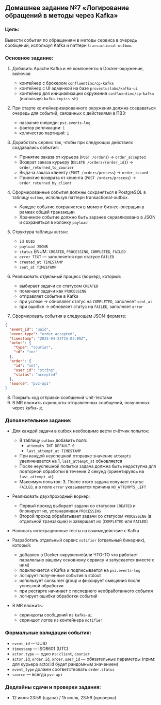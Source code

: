 ## Домашнее задание №7 «Логирование обращений в методы через Kafka»

### Цель:
Вывести события по обращениям в методы сервиса в очередь сообщений, используя Kafka и паттерн `transactional-outbox`.

### Основное задание:
1. Добавить Apache Kafka и её компоненты в Docker-окружение, включая:
    - контейнер с брокером `confluentinc/cp-kafka`
    - контейнер с UI админкой на базе `provectuslabs/kafka-ui`
    - контейнер для инициализации окружения `confluentinc/cp-kafka` (используя `kafka-topics.sh`)

2. При старте контейнеризированного окружения должна создаваться очередь для событий, связанных с действиями в ПВЗ:
    - название очереди: `pvz.events-log`
    - фактор репликации: `1`
    - количество партиций: `1`

3. Доработать сервис так, чтобы при следующих действиях создавались события:
    - Принятие заказа от курьера (`POST /orders`) -> `order_accepted`
    - Возврат заказа курьеру (`DELETE /orders/{order_id}`) -> `order_returned_to_courier`
    - Выдача заказа клиенту (`POST /orders/process`) -> `order_issued`
    - Принятие возврата от клиента (`POST /orders/process`) -> `order_returned_by_client`

4. Сформированные события должны сохраняться в PostgreSQL в таблицу `outbox`, используя паттерн transactional-outbox.
    - Каждое событие сохраняется в момент бизнес-операции в рамках общей транзакции
    - Хранимое событие должно быть заранее сериализовано в JSON и сохраняться в колонку `payload`

5. Структура таблицы `outbox`:
    - `id UUID`
    - `payload JSONB`
    - `status` ENUM: `CREATED`, `PROCESSING`, `COMPLETED`, `FAILED`
    - `error TEXT` — заполняется при статусе `FAILED`
    - `created_at TIMESTAMP`
    - `sent_at TIMESTAMP`

6. Реализовать отдельный процесс (воркер), который:
    - выбирает задачи со статусом `CREATED`
    - помечает задачи как `PROCESSING`
    - отправляет событие в Kafka
    - при успехе → обновляет статус на `COMPLETED`, заполняет `sent_at`
    - при ошибке → обновляет статус на `FAILED`, заполняет `error`

7. Сформировать события в следующем JSON-формате:
```json
{
  "event_id": "uuid",
  "event_type": "order_accepted",
  "timestamp": "2025-04-22T15:03:05Z",
  "actor": {
    "type": "courier",
    "id": "int"
  },
  "order": {
    "id": "int",
    "user_id": "string",
    "status": "accepted"
  },
  "source": "pvz-api"
}
```

8. Покрыть код отправки сообщений Unit-тестами
9. В MR вложить скриншоты отправленных сообщений, полученных через `kafka-ui`

### Дополнительное задание:
- Для каждой задачи в outbox необходимо вести счётчик попыток:
    - В таблицу `outbox` добавить поля:
        - `attempts INT DEFAULT 0`
        - `last_attempt_at TIMESTAMP`
    - При каждой неуспешной отправке значение `attempts` увеличивается на 1, `last_attempt_at` обновляется
    - После неуспешной попытки задача должна быть недоступна для повторной обработки в течение 2 секунд (ориентируясь на `last_attempt_at`)
    - Максимум попыток: 3. После этого задача получает статус `FAILED`, а в поле `error` указывается причина `NO_ATTEMPTS_LEFT`

- Реализовать двухпроходный воркер:
    - Первый проход выбирает задачи со статусом `CREATED` и блокирует их, устанавливая `PROCESSING`
    - Второй проход обрабатывает задачи со статусом `PROCESSING` (в отдельной транзакции) и завершает их (`COMPLETED` или `FAILED`)

- Написать интеграционные тесты на взаимодействие с Kafka

- Разработать отдельный сервис `notifier` (отдельный бинарник), который:
    - добавлен в Docker-окружение(или ЧТО-ТО что работает паралельно вашему основному сервису и запускается вместе с ним)
    - подключается к Kafka и подписывается на `pvz.events-log`
    - логирует полученные события в stdout
    - использует consumer group и фиксирует смещения после успешной обработки
    - при рестарте начинает с последнего необработанного события
    - логирует ошибки обработки событий

- В MR вложить:
    - скриншоты сообщений из `kafka-ui`
    - скриншот логов из контейнера `notifier`


### Формальные валидации события:
- `event_id` — UUID
- `timestamp` — ISO8601 (UTC)
- `actor.type` — одно из: `client`, `courier`
- `actor.id`, `order.id`, `order.user_id` — обязательные параметры (прим: для курьера actor.id будет рандомным значением)
- `event_type` должен соответствовать `order.status`
- `source` — всегда `pvz-api`

### Дедлайны сдачи и проверки задания:
- 12 июля 23:59 (сдача) / 15 июля, 23:59 (проверка)

